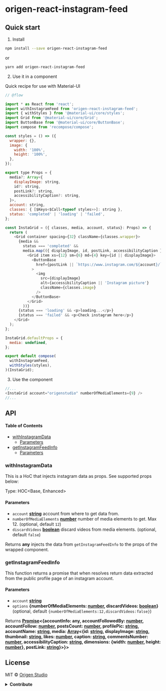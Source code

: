 # origen-react-instagram-feed

## Quick start

1.  Install 

```sh
npm install --save origen-react-instagram-feed
```
or
```sh
yarn add origen-react-instagram-feed
```

2.  Use it in a component

Quick recipe for use with Material-UI

```js
// @flow

import * as React from 'react';
import withInstagramFeed from 'origen-react-instagram-feed';
import { withStyles } from '@material-ui/core/styles';
import Grid from '@material-ui/core/Grid';
import ButtonBase from '@material-ui/core/ButtonBase';
import compose from 'recompose/compose';

const styles = () => ({
  wrapper: {},
  image: {
    width: '100%',
    height: '100%',
  },
});

export type Props = {
  media?: Array<{
    displayImage: string,
    id?: string,
    postLink?: string,
    accessibilityCaption?: string,
  }>,
  account: string,
  classes: { [$Keys<$Call<typeof styles>>]: string },
  status: 'completed' | 'loading' | 'failed',
};

const InstaGrid = ({ classes, media, account, status}: Props) => {
  return (
    <Grid container spacing={32} className={classes.wrapper}>
      {media &&
        status === 'completed' &&
        media.map(({ displayImage, id, postLink, accessibilityCaption }) => (
          <Grid item xs={12} sm={6} md={4} key={id || displayImage}>
            <ButtonBase
              href={postLink || `https://www.instagram.com/${account}/`}
            >
              <img
                src={displayImage}
                alt={accessibilityCaption || 'Instagram picture'}
                className={classes.image}
              />
            </ButtonBase>
          </Grid>
        ))}
      {status === 'loading' && <p>loading...</p>}
      {status === 'failed' && <p>Check instagram here</p>}
    </Grid>
  );
};

InstaGrid.defaultProps = {
  media: undefined,
};

export default compose(
  withInstagramFeed,
  withStyles(styles),
)(InstaGrid);
```

3.  Use the component

```js
//...
<InstaGrid account="origenstudio" numberOfMediaElements={9} />
//...
```

## API

<!-- Generated by documentation.js. Update this documentation by updating the source code. -->

#### Table of Contents

-   [withInstagramData](#withinstagramdata)
    -   [Parameters](#parameters)
-   [getInstagramFeedInfo](#getinstagramfeedinfo)
    -   [Parameters](#parameters-1)

### withInstagramData

This is a HoC that injects instagram data as props. See supported props below:

Type: HOC&lt;Base, Enhanced>

#### Parameters

-   `account` **[string](https://developer.mozilla.org/docs/Web/JavaScript/Reference/Global_Objects/String)** account from where to get data from.
-   `numberOfMediaElements` **[number](https://developer.mozilla.org/docs/Web/JavaScript/Reference/Global_Objects/Number)** number of media elements to get. Max 12. (optional, default `12`)
-   `discardVideos` **[boolean](https://developer.mozilla.org/docs/Web/JavaScript/Reference/Global_Objects/Boolean)** discard videos from media elements. (optional, default `false`)

Returns **any** injects the data from `getInstagramFeedInfo` to the props of the wrapped component.

### getInstagramFeedInfo

This function returns a promise that when resolves return data extracted from the public profile page of an instagram account.

#### Parameters

-   `account` **[string](https://developer.mozilla.org/docs/Web/JavaScript/Reference/Global_Objects/String)** 
-   `options` **{numberOfMediaElements: [number](https://developer.mozilla.org/docs/Web/JavaScript/Reference/Global_Objects/Number), discardVideos: [boolean](https://developer.mozilla.org/docs/Web/JavaScript/Reference/Global_Objects/Boolean)}**  (optional, default `{numberOfMediaElements:12,discardVideos:false}`)

Returns **[Promise](https://developer.mozilla.org/docs/Web/JavaScript/Reference/Global_Objects/Promise)&lt;{accountInfo: any, accountFollowedBy: [number](https://developer.mozilla.org/docs/Web/JavaScript/Reference/Global_Objects/Number), accountFollow: [number](https://developer.mozilla.org/docs/Web/JavaScript/Reference/Global_Objects/Number), postsCount: [number](https://developer.mozilla.org/docs/Web/JavaScript/Reference/Global_Objects/Number), profilePic: [string](https://developer.mozilla.org/docs/Web/JavaScript/Reference/Global_Objects/String), accountName: [string](https://developer.mozilla.org/docs/Web/JavaScript/Reference/Global_Objects/String), media: [Array](https://developer.mozilla.org/docs/Web/JavaScript/Reference/Global_Objects/Array)&lt;{id: [string](https://developer.mozilla.org/docs/Web/JavaScript/Reference/Global_Objects/String), displayImage: [string](https://developer.mozilla.org/docs/Web/JavaScript/Reference/Global_Objects/String), thumbnail: [string](https://developer.mozilla.org/docs/Web/JavaScript/Reference/Global_Objects/String), likes: [number](https://developer.mozilla.org/docs/Web/JavaScript/Reference/Global_Objects/Number), caption: [string](https://developer.mozilla.org/docs/Web/JavaScript/Reference/Global_Objects/String), commentsNumber: [number](https://developer.mozilla.org/docs/Web/JavaScript/Reference/Global_Objects/Number), accessibilityCaption: [string](https://developer.mozilla.org/docs/Web/JavaScript/Reference/Global_Objects/String), dimensions: {width: [number](https://developer.mozilla.org/docs/Web/JavaScript/Reference/Global_Objects/Number), height: [number](https://developer.mozilla.org/docs/Web/JavaScript/Reference/Global_Objects/Number)}, postLink: [string](https://developer.mozilla.org/docs/Web/JavaScript/Reference/Global_Objects/String)}>}>** 

## License

MIT © [Origen Studio](https://github.com/origenstudio)

<details><summary><strong>Contribute</strong></summary>

Package generated using [Nod](https://npmjs.org/package/generator-nod)

## Features

-   [**Babel**](https://babeljs.io/) - Write next generation JavaScript today.
-   [**Jest**](https://facebook.github.io/jest) - JavaScript testing framework used by Facebook.
-   [**ESLint**](http://eslint.org/) - Make sure you are writing a quality code.
-   [**Prettier**](https://prettier.io/) - Enforces a consistent style by parsing your code and re-printing it.
-   [**Flow**](https://flowtype.org/) - A static type checker for JavaScript used heavily within Facebook.
-   [**Travis CI**](https://travis-ci.org) - Automate tests and linting for every push or pull request.
-   [**Documentation**](http://documentation.js.org/) - A documentation system so good, you'll actually write documentation.
-   [**Conventional Changelog**](https://github.com/conventional-changelog/conventional-changelog) - Generate a changelog from git metadata.

## Commands

```sh
$ yarn test # run tests with Jest
$ yarn run coverage # run tests with coverage and open it on browser
$ yarn run lint # lint code
$ yarn run docs # generate docs
$ yarn run build # generate docs and transpile code
```

### Publish

```sh
$ yarn run version patch|minor|major
$ yarn publish
```

It'll automatically run `test`, `lint`, `docs`, `build`, generate `CHANGELOG.md`, and push commits and tags to the remote repository.

</details>
